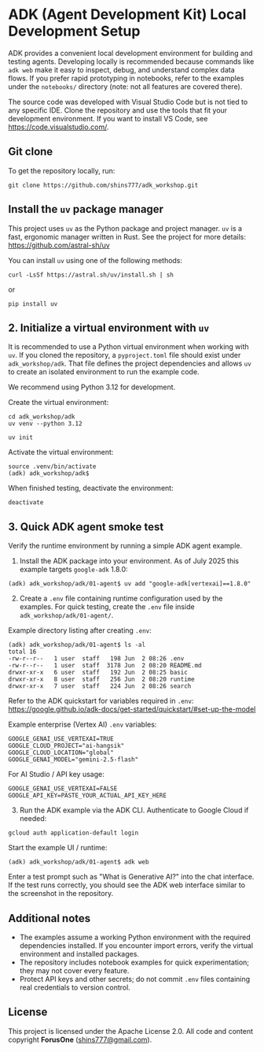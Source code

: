 # ADK (Agent Development Kit) Local Development Setup

ADK provides a convenient local development environment for building and testing agents. Developing locally is recommended because commands like `adk web` make it easy to inspect, debug, and understand complex data flows. If you prefer rapid prototyping in notebooks, refer to the examples under the `notebooks/` directory (note: not all features are covered there).

The source code was developed with Visual Studio Code but is not tied to any specific IDE. Clone the repository and use the tools that fit your development environment. If you want to install VS Code, see https://code.visualstudio.com/.

## Git clone
To get the repository locally, run:

```
git clone https://github.com/shins777/adk_workshop.git
```

## Install the `uv` package manager

This project uses `uv` as the Python package and project manager. `uv` is a fast, ergonomic manager written in Rust. See the project for more details: https://github.com/astral-sh/uv

You can install `uv` using one of the following methods:

```
curl -LsSf https://astral.sh/uv/install.sh | sh
```

or

```
pip install uv
```

## 2. Initialize a virtual environment with `uv`

It is recommended to use a Python virtual environment when working with `uv`.
If you cloned the repository, a `pyproject.toml` file should exist under `adk_workshop/adk`. That file defines the project dependencies and allows `uv` to create an isolated environment to run the example code.

We recommend using Python 3.12 for development.

Create the virtual environment:

```
cd adk_workshop/adk
uv venv --python 3.12

uv init
```

Activate the virtual environment:

```
source .venv/bin/activate
(adk) adk_workshop/adk$
```

When finished testing, deactivate the environment:

```
deactivate
```

## 3. Quick ADK agent smoke test

Verify the runtime environment by running a simple ADK agent example.

1) Install the ADK package into your environment. As of July 2025 this example targets `google-adk` 1.8.0:

```
(adk) adk_workshop/adk/01-agent$ uv add "google-adk[vertexai]==1.8.0"
```

2) Create a `.env` file containing runtime configuration used by the examples. For quick testing, create the `.env` file inside `adk_workshop/adk/01-agent/`.

Example directory listing after creating `.env`:

```
(adk) adk_workshop/adk/01-agent$ ls -al
total 16
-rw-r--r--   1 user  staff   198 Jun  2 08:26 .env
-rw-r--r--   1 user  staff  3178 Jun  2 08:20 README.md
drwxr-xr-x   6 user  staff   192 Jun  2 08:25 basic
drwxr-xr-x   8 user  staff   256 Jun  2 08:20 runtime
drwxr-xr-x   7 user  staff   224 Jun  2 08:26 search
```

Refer to the ADK quickstart for variables required in `.env`:
https://google.github.io/adk-docs/get-started/quickstart/#set-up-the-model

Example enterprise (Vertex AI) `.env` variables:

```
GOOGLE_GENAI_USE_VERTEXAI=TRUE
GOOGLE_CLOUD_PROJECT="ai-hangsik"
GOOGLE_CLOUD_LOCATION="global"
GOOGLE_GENAI_MODEL="gemini-2.5-flash"
```

For AI Studio / API key usage:

```
GOOGLE_GENAI_USE_VERTEXAI=FALSE
GOOGLE_API_KEY=PASTE_YOUR_ACTUAL_API_KEY_HERE
```

3) Run the ADK example via the ADK CLI. Authenticate to Google Cloud if needed:

```
gcloud auth application-default login
```

Start the example UI / runtime:

```
(adk) adk_workshop/adk/01-agent$ adk web
```

Enter a test prompt such as "What is Generative AI?" into the chat interface. If the test runs correctly, you should see the ADK web interface similar to the screenshot in the repository.

## Additional notes
- The examples assume a working Python environment with the required dependencies installed. If you encounter import errors, verify the virtual environment and installed packages.
- The repository includes notebook examples for quick experimentation; they may not cover every feature.
- Protect API keys and other secrets; do not commit `.env` files containing real credentials to version control.

## License
This project is licensed under the Apache License 2.0. All code and content copyright **ForusOne** (shins777@gmail.com).